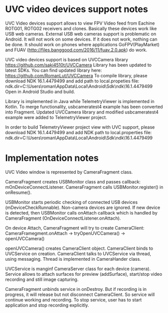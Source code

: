 # UVC video devices support notes

UVC Video devices support allows to view FPV Video feed from Eachine ROTG01, ROTG02 receivers and clones.
Basically these devices work like USB web cameras. External USB web cameras support is problematic on Android. It will not work on some devices. If it does not work, nothing can be done.
It should work on phones where applications GoFPV(PlayMarket) and FUAV (http://files.banggood.com/2016/11/fuav.2.0.apk) do work.

UVC video devices support is based on UVCCamera library https://github.com/saki4510t/UVCCamera
Library has been updated to latest SDKs.
You can find updated library here: https://github.com/RomanLut/UVCCamera
To compile library, please download NDK 16.1.4479499 and add path to local.propeties file:
ndk.dir=C\:\\Users\\roman\\AppData\\Local\\Android\\Sdk\\ndk\\16.1.4479499
Open in Android Studio and build.

Library is implemented in Java while TelemetryViewer is implemented in Kotlin.
To merge functionality, usbcameratest4 example has been converted into Fragment.
Updated UVCCamera library and modified usbcameratest4 example were added to TelemetryViewer project.

In order to build TelemetryViewer project view with UVC support, please download NDK 16.1.4479499 and add NDK path to local.properties file:
ndk.dir=C\:\\Users\\roman\\AppData\\Local\\Android\\Sdk\\ndk\\16.1.4479499


# Implementation notes 

UVC Video window is represented by CameraFragment class.

CameraFragment creates USBMonitor class and passes callback: mOnDeviceConnectListener.
CameraFragment calls USBMonitor.register() in onResume().

USBMonitor starts periodic checking of connected USB devices (mDeviceCheckRunnable).
Non-camera devices are ignored. 
If new device is detected, then USBMonitor calls onAttach callback which is handled by CameraFragment (OnDeviceConnectListener.onAttach).

On device Attach, CameraFragment will try to create CameraClient:
CameraFramegment.onAttach -> tryOpenUVCCamera() -> openUVCCamera()

openUVCCamera() creates CameraClient object.
CameraClient binds to UVCService on creation.
CameraClient talks to UVCService via thread, using messaging.
Thread is implemented in CameraHander class.

UVCService is manginf CameraServer class for each device (camera).
Service allows to attach surfaces for preview (addSurface), start/stop video recording and still image capturing.

CameraFragment unbinds service in onDestroy. But if recording is in progress, it will release but not disconnect CameraClient. So service will continue working and recording.
To stop service, user has to start application and stop recording explicitly.


